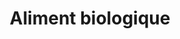 ---
title: Aliment biologique
longTitle: 'Aliment biologique'
tags:
- gccommon
french:
- "[[Organic foods]]"
---